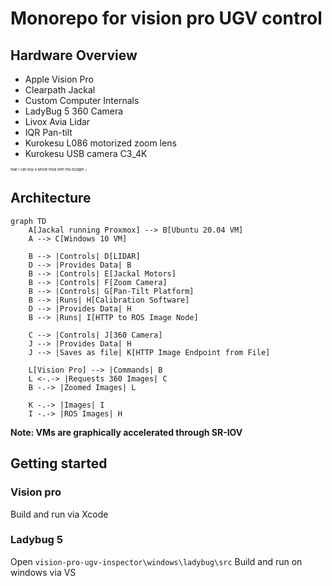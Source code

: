 # Monorepo for vision pro UGV control

## Hardware Overview

- Apple Vision Pro
- Clearpath Jackal
- Custom Computer Internals 
- LadyBug 5 360 Camera
- Livox Avia Lidar
- IQR Pan-tilt
- Kurokesu L086 motorized zoom lens
- Kurokesu USB camera C3_4K

<sub><sup><sub><sup><sub>man i can buy a whole tesla with this budget 💀</sup></sub></sup></sub></sup>

## Architecture

```mermaid
graph TD
    A[Jackal running Proxmox] --> B[Ubuntu 20.04 VM]
    A --> C[Windows 10 VM]
    
    B --> |Controls| D[LIDAR]
    D --> |Provides Data| B
    B --> |Controls| E[Jackal Motors]
    B --> |Controls| F[Zoom Camera]
    B --> |Controls| G[Pan-Tilt Platform]
    B --> |Runs| H[Calibration Software]
    D --> |Provides Data| H
    B --> |Runs| I[HTTP to ROS Image Node]
    
    C --> |Controls| J[360 Camera]
    J --> |Provides Data| H
    J --> |Saves as file| K[HTTP Image Endpoint from File]

    L[Vision Pro] --> |Commands| B
    L <-.-> |Requests 360 Images| C
    B -.-> |Zoomed Images| L
    
    K -.-> |Images| I
    I -.-> |ROS Images| H
```

**Note: VMs are graphically accelerated through SR-IOV**

## Getting started

### Vision pro
Build and run via Xcode
### Ladybug 5
Open `vision-pro-ugv-inspector\windows\ladybug\src`
Build and run on windows via VS


